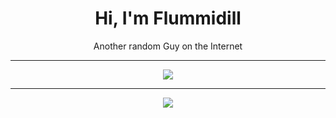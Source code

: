 <div align="center" id="toc">
  <ul style="list-style: none">
    <summary>
      <h1>Hi, I'm Flummidill</h1>
      <p>Another random Guy on the Internet</p>
    </summary>
  </ul>

  ---

  <a href="https://github.com/Flummidill?tab=repositories">
    <img src="https://skillicons.dev/icons?i=idea,java,cs,python,lua,robloxstudio&perline=3"/>
  </a>

  ---

  <a href="https://github.com/Flummidill?tab=repositories">
    <img src="https://github-readme-streak-stats.herokuapp.com/?user=flummidill">
  </a>
</div>
